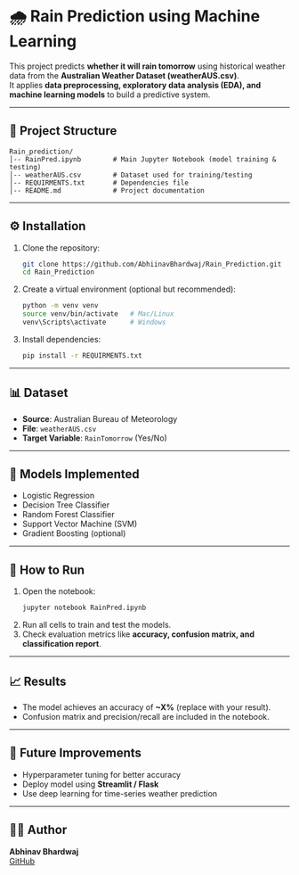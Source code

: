 # 🌧️ Rain Prediction using Machine Learning

This project predicts **whether it will rain tomorrow** using historical weather data from the **Australian Weather Dataset (weatherAUS.csv)**.  
It applies **data preprocessing, exploratory data analysis (EDA), and machine learning models** to build a predictive system.

---

## 📂 Project Structure
```
Rain_prediction/
│-- RainPred.ipynb        # Main Jupyter Notebook (model training & testing)
│-- weatherAUS.csv        # Dataset used for training/testing
│-- REQUIRMENTS.txt       # Dependencies file
│-- README.md             # Project documentation
```

---

## ⚙️ Installation
1. Clone the repository:
   ```bash
   git clone https://github.com/AbhiinavBhardwaj/Rain_Prediction.git
   cd Rain_Prediction
   ```

2. Create a virtual environment (optional but recommended):
   ```bash
   python -m venv venv
   source venv/bin/activate   # Mac/Linux
   venv\Scripts\activate      # Windows
   ```

3. Install dependencies:
   ```bash
   pip install -r REQUIRMENTS.txt
   ```

---

## 📊 Dataset
- **Source**: Australian Bureau of Meteorology  
- **File**: `weatherAUS.csv`  
- **Target Variable**: `RainTomorrow` (Yes/No)

---

## 🧠 Models Implemented
- Logistic Regression
- Decision Tree Classifier
- Random Forest Classifier
- Support Vector Machine (SVM)
- Gradient Boosting (optional)

---

## 🚀 How to Run
1. Open the notebook:
   ```bash
   jupyter notebook RainPred.ipynb
   ```
2. Run all cells to train and test the models.  
3. Check evaluation metrics like **accuracy, confusion matrix, and classification report**.

---

## 📈 Results
- The model achieves an accuracy of **~X%** (replace with your result).  
- Confusion matrix and precision/recall are included in the notebook.

---

## 📌 Future Improvements
- Hyperparameter tuning for better accuracy  
- Deploy model using **Streamlit / Flask**  
- Use deep learning for time-series weather prediction  

---

## 👨‍💻 Author
**Abhinav Bhardwaj**  
[GitHub](https://github.com/AbhiinavBhardwaj)
